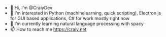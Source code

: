 - 👋 Hi, I’m @CraiyDev
- 👀 I’m interested in Python (machinelearning, quick scripting), Electron js for GUI based applications, C# for work mostly right now
- 🌱 I’m currently learning natural language processing with spacy
- 📫 How to reach me https://craiy.net

<!---
CraiyDev/CraiyDev is a ✨ special ✨ repository because its `README.md` (this file) appears on your GitHub profile.
You can click the Preview link to take a look at your changes.
--->
